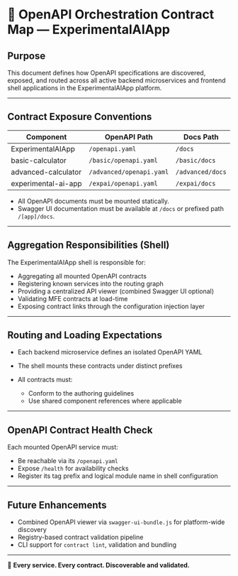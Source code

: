 # 🔀 OpenAPI Orchestration Contract Map — ExperimentalAIApp

## Purpose

This document defines how OpenAPI specifications are discovered, exposed, and routed across all active backend microservices and frontend shell applications in the ExperimentalAIApp platform.

---

## Contract Exposure Conventions

| Component           | OpenAPI Path             | Docs Path        |
| ------------------- | ------------------------ | ---------------- |
| ExperimentalAIApp   | `/openapi.yaml`          | `/docs`          |
| basic-calculator    | `/basic/openapi.yaml`    | `/basic/docs`    |
| advanced-calculator | `/advanced/openapi.yaml` | `/advanced/docs` |
| experimental-ai-app | `/expai/openapi.yaml`    | `/expai/docs`    |

* All OpenAPI documents must be mounted statically.
* Swagger UI documentation must be available at `/docs` or prefixed path `/[app]/docs`.

---

## Aggregation Responsibilities (Shell)

The ExperimentalAIApp shell is responsible for:

* Aggregating all mounted OpenAPI contracts
* Registering known services into the routing graph
* Providing a centralized API viewer (combined Swagger UI optional)
* Validating MFE contracts at load-time
* Exposing contract links through the configuration injection layer

---

## Routing and Loading Expectations

* Each backend microservice defines an isolated OpenAPI YAML
* The shell mounts these contracts under distinct prefixes
* All contracts must:

  * Conform to the authoring guidelines
  * Use shared component references where applicable

---

## OpenAPI Contract Health Check

Each mounted OpenAPI service must:

* Be reachable via its `/openapi.yaml`
* Expose `/health` for availability checks
* Register its tag prefix and logical module name in shell configuration

---

## Future Enhancements

* Combined OpenAPI viewer via `swagger-ui-bundle.js` for platform-wide discovery
* Registry-based contract validation pipeline
* CLI support for `contract lint`, validation and bundling

---

📡 **Every service. Every contract. Discoverable and validated.**
